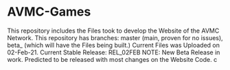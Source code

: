 # AVMC-Games
This repository includes the Files took to develop the Website of the AVMC Network.
This repository has branches: master (main, proven for no issues), beta_<date> (which will have the Files being built.)
Current Files was Uploaded on 02-Feb-21.
Current Stable Release: REL_02FEB
NOTE: New Beta Release in work. Predicted to be released with most changes on the Website Code.
  c

